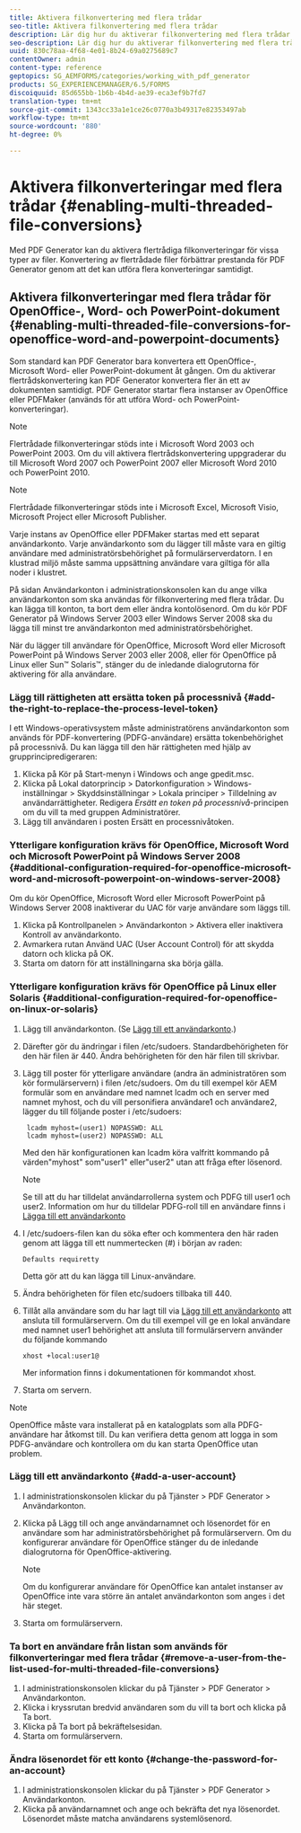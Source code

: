 ```yaml
---
title: Aktivera filkonvertering med flera trådar
seo-title: Aktivera filkonvertering med flera trådar
description: Lär dig hur du aktiverar filkonvertering med flera trådar.
seo-description: Lär dig hur du aktiverar filkonvertering med flera trådar.
uuid: 830c78aa-4f68-4e01-8b24-69a0275689c7
contentOwner: admin
content-type: reference
geptopics: SG_AEMFORMS/categories/working_with_pdf_generator
products: SG_EXPERIENCEMANAGER/6.5/FORMS
discoiquuid: 85d655bb-1b6b-4b4d-ae39-eca3ef9b7fd7
translation-type: tm+mt
source-git-commit: 1343cc33a1e1ce26c0770a3b49317e82353497ab
workflow-type: tm+mt
source-wordcount: '880'
ht-degree: 0%

---
```



# Aktivera filkonverteringar med flera trådar {#enabling-multi-threaded-file-conversions}

Med PDF Generator kan du aktivera flertrådiga filkonverteringar för vissa typer av filer. Konvertering av flertrådade filer förbättrar prestanda för PDF Generator genom att det kan utföra flera konverteringar samtidigt.

## Aktivera filkonverteringar med flera trådar för OpenOffice-, Word- och PowerPoint-dokument {#enabling-multi-threaded-file-conversions-for-openoffice-word-and-powerpoint-documents}

Som standard kan PDF Generator bara konvertera ett OpenOffice-, Microsoft Word- eller PowerPoint-dokument åt gången. Om du aktiverar flertrådskonvertering kan PDF Generator konvertera fler än ett av dokumenten samtidigt. PDF Generator startar flera instanser av OpenOffice eller PDFMaker (används för att utföra Word- och PowerPoint-konverteringar).

>[!NOTE]
>
>Flertrådade filkonverteringar stöds inte i Microsoft Word 2003 och PowerPoint 2003. Om du vill aktivera flertrådskonvertering uppgraderar du till Microsoft Word 2007 och PowerPoint 2007 eller Microsoft Word 2010 och PowerPoint 2010.

>[!NOTE]
>
>Flertrådade filkonverteringar stöds inte i Microsoft Excel, Microsoft Visio, Microsoft Project eller Microsoft Publisher.

Varje instans av OpenOffice eller PDFMaker startas med ett separat användarkonto. Varje användarkonto som du lägger till måste vara en giltig användare med administratörsbehörighet på formulärserverdatorn. I en klustrad miljö måste samma uppsättning användare vara giltiga för alla noder i klustret.

På sidan Användarkonton i administrationskonsolen kan du ange vilka användarkonton som ska användas för filkonvertering med flera trådar. Du kan lägga till konton, ta bort dem eller ändra kontolösenord. Om du kör PDF Generator på Windows Server 2003 eller Windows Server 2008 ska du lägga till minst tre användarkonton med administratörsbehörighet.

När du lägger till användare för OpenOffice, Microsoft Word eller Microsoft PowerPoint på Windows Server 2003 eller 2008, eller för OpenOffice på Linux eller Sun™ Solaris™, stänger du de inledande dialogrutorna för aktivering för alla användare.

### Lägg till rättigheten att ersätta token på processnivå {#add-the-right-to-replace-the-process-level-token}

I ett Windows-operativsystem måste administratörens användarkonton som används för PDF-konvertering (PDFG-användare) ersätta tokenbehörighet på processnivå. Du kan lägga till den här rättigheten med hjälp av grupprincipredigeraren:

1. Klicka på Kör på Start-menyn i Windows och ange gpedit.msc.
1. Klicka på Lokal datorprincip > Datorkonfiguration > Windows-inställningar > Skyddsinställningar > Lokala principer > Tilldelning av användarrättigheter. Redigera *Ersätt en token på processnivå*-principen om du vill ta med gruppen Administratörer.
1. Lägg till användaren i posten Ersätt en processnivåtoken.

### Ytterligare konfiguration krävs för OpenOffice, Microsoft Word och Microsoft PowerPoint på Windows Server 2008 {#additional-configuration-required-for-openoffice-microsoft-word-and-microsoft-powerpoint-on-windows-server-2008}

Om du kör OpenOffice, Microsoft Word eller Microsoft PowerPoint på Windows Server 2008 inaktiverar du UAC för varje användare som läggs till.

1. Klicka på Kontrollpanelen > Användarkonton > Aktivera eller inaktivera Kontroll av användarkonto.
1. Avmarkera rutan Använd UAC (User Account Control) för att skydda datorn och klicka på OK.
1. Starta om datorn för att inställningarna ska börja gälla.

### Ytterligare konfiguration krävs för OpenOffice på Linux eller Solaris {#additional-configuration-required-for-openoffice-on-linux-or-solaris}

1. Lägg till användarkonton. (Se [Lägg till ett användarkonto](enabling-multi-threaded-file-conversions.md#add-a-user-account).)
1. Därefter gör du ändringar i filen /etc/sudoers. Standardbehörigheten för den här filen är 440. Ändra behörigheten för den här filen till skrivbar.
1. Lägg till poster för ytterligare användare (andra än administratören som kör formulärservern) i filen /etc/sudoers. Om du till exempel kör AEM formulär som en användare med namnet lcadm och en server med namnet myhost, och du vill personifiera användare1 och användare2, lägger du till följande poster i /etc/sudoers:

   ```shell
    lcadm myhost=(user1) NOPASSWD: ALL
    lcadm myhost=(user2) NOPASSWD: ALL
   ```

   Med den här konfigurationen kan lcadm köra valfritt kommando på värden&quot;myhost&quot; som&quot;user1&quot; eller&quot;user2&quot; utan att fråga efter lösenord.

   >[!NOTE]
   >
   >Se till att du har tilldelat användarrollerna system och PDFG till user1 och user2. Information om hur du tilldelar PDFG-roll till en användare finns i [Lägga till ett användarkonto](enabling-multi-threaded-file-conversions.md#add-a-user-account)

1. I /etc/sudoers-filen kan du söka efter och kommentera den här raden genom att lägga till ett nummertecken (#) i början av raden:

   ```shell
   Defaults requiretty
   ```

   Detta gör att du kan lägga till Linux-användare.

1. Ändra behörigheten för filen etc/sudoers tillbaka till 440.
1. Tillåt alla användare som du har lagt till via [Lägg till ett användarkonto](enabling-multi-threaded-file-conversions.md#add-a-user-account) att ansluta till formulärservern. Om du till exempel vill ge en lokal användare med namnet user1 behörighet att ansluta till formulärservern använder du följande kommando

   `xhost +local:user1@`

   Mer information finns i dokumentationen för kommandot xhost.

1. Starta om servern.

>[!NOTE]
>
>OpenOffice måste vara installerat på en katalogplats som alla PDFG-användare har åtkomst till. Du kan verifiera detta genom att logga in som PDFG-användare och kontrollera om du kan starta OpenOffice utan problem.

### Lägg till ett användarkonto {#add-a-user-account}

1. I administrationskonsolen klickar du på Tjänster > PDF Generator > Användarkonton.
1. Klicka på Lägg till och ange användarnamnet och lösenordet för en användare som har administratörsbehörighet på formulärservern. Om du konfigurerar användare för OpenOffice stänger du de inledande dialogrutorna för OpenOffice-aktivering.

   >[!NOTE]
   >
   >Om du konfigurerar användare för OpenOffice kan antalet instanser av OpenOffice inte vara större än antalet användarkonton som anges i det här steget.

1. Starta om formulärservern.

### Ta bort en användare från listan som används för filkonverteringar med flera trådar {#remove-a-user-from-the-list-used-for-multi-threaded-file-conversions}

1. I administrationskonsolen klickar du på Tjänster > PDF Generator > Användarkonton.
1. Klicka i kryssrutan bredvid användaren som du vill ta bort och klicka på Ta bort.
1. Klicka på Ta bort på bekräftelsesidan.
1. Starta om formulärservern.

### Ändra lösenordet för ett konto {#change-the-password-for-an-account}

1. I administrationskonsolen klickar du på Tjänster > PDF Generator > Användarkonton.
1. Klicka på användarnamnet och ange och bekräfta det nya lösenordet. Lösenordet måste matcha användarens systemlösenord.

